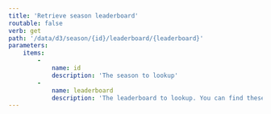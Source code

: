 ```yaml
---
title: 'Retrieve season leaderboard'
routable: false
verb: get
path: '/data/d3/season/{id}/leaderboard/{leaderboard}'
parameters:
    items:
        -
            name: id
            description: 'The season to lookup'
        -
            name: leaderboard
            description: 'The leaderboard to lookup. You can find these strings in the [Season API call](#retrieve-season)'
---
```


